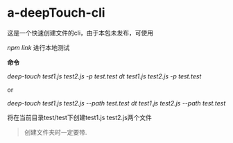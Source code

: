 # a-deepTouch-cli

这是一个快速创建文件的cli，由于本包未发布，可使用

*npm link* 进行本地测试

**命令**

*deep-touch test1.js test2.js -p test.test*
*dt test1.js test2.js -p test.test*

or

*deep-touch test1.js test2.js --path test.test*
*dt test1.js test2.js --path test.test*

将在当前目录test/test下创建test1.js test2.js两个文件



> 创建文件夹时一定要带.

